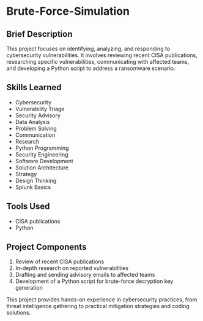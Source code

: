 # Brute-Force-Simulation

## Brief Description

This project focuses on identifying, analyzing, and responding to cybersecurity vulnerabilities. It involves reviewing recent CISA publications, researching specific vulnerabilities, communicating with affected teams, and developing a Python script to address a ransomware scenario.

## Skills Learned

- Cybersecurity
- Vulnerability Triage
- Security Advisory
- Data Analysis
- Problem Solving
- Communication
- Research
- Python Programming
- Security Engineering
- Software Development
- Solution Architecture
- Strategy
- Design Thinking
- Splunk Basics

## Tools Used

- CISA publications
- Python

## Project Components

1. Review of recent CISA publications
2. In-depth research on reported vulnerabilities
3. Drafting and sending advisory emails to affected teams
4. Development of a Python script for brute-force decryption key generation

This project provides hands-on experience in cybersecurity practices, from threat intelligence gathering to practical mitigation strategies and coding solutions.
